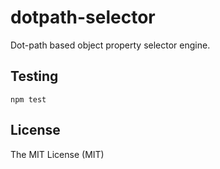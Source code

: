 # dotpath-selector

Dot-path based object property selector engine.

## Testing

`npm test`

## License

The MIT License (MIT)
